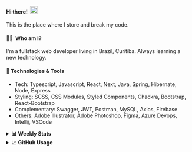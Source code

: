 #### Hi there!&nbsp;&nbsp;<img src="https://media.giphy.com/media/hvRJCLFzcasrR4ia7z/giphy.gif" width="20px">
This is the place where I store and break my code.

#### 👨‍💻 &nbsp;Who am I?
I'm a fullstack web developer living in Brazil, Curitiba. Always learning a new technology.

#### 🔧&nbsp;Technologies & Tools
- Tech: Typescript, Javascript, React, Next, Java, Spring, Hibernate, Node, Express
- Styling: SCSS, CSS Modules, Styled Components, Chackra, Bootstrap, React-Bootstrap
- Complementary: Swagger, JWT, Postman, MySQL, Axios, Firebase
- Others: Adobe Illustrator, Adobe Photoshop, Figma, Azure Devops, Intellij, VSCode


<details>
  <summary><b> 📊&nbsp;Weekly Stats</b></summary>
<!--START_SECTION:waka-->

```text
TypeScript       15 hrs 13 mins  ██████████████▒░░░░░░░░░░   57.48 %
JavaScript       10 hrs 1 min    █████████▒░░░░░░░░░░░░░░░   37.82 %
CSS              36 mins         ▓░░░░░░░░░░░░░░░░░░░░░░░░   02.31 %
JSON             17 mins         ▒░░░░░░░░░░░░░░░░░░░░░░░░   01.07 %
Bash             9 mins          ░░░░░░░░░░░░░░░░░░░░░░░░░   00.60 %
Other            6 mins          ░░░░░░░░░░░░░░░░░░░░░░░░░   00.44 %
```

<!--END_SECTION:waka-->
</details>

<details>
  <summary>&#x1f4c8;<b> GitHub Usage</b></summary>
  
[![Top Langs](https://github-readme-stats.vercel.app/api/top-langs/?username=gxlpes&&langs_count=9&layout=compact)](https://github.com/anuraghazra/github-readme-stats)

</details>
